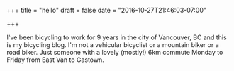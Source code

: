 +++
title = "hello"
draft = false
date = "2016-10-27T21:46:03-07:00"

+++

I've been bicycling to work for 9 years in the city of Vancouver, BC and this is my bicycling blog. I'm not a vehicular bicyclist or a mountain biker or a road biker. Just someone with a lovely (mostly!) 6km commute Monday to Friday from East Van to Gastown.